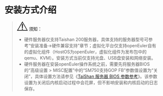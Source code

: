 # 安装方式介绍<a name="ZH-CN_TOPIC_0220373183"></a>

>![](public_sys-resources/icon-notice.gif) **须知：**   
>-   硬件服务器仅支持Taishan 200服务器，具体支持的服务器型号可参考“安装准备-\>硬件兼容支持”章节；虚拟化平台仅支持openEuler自有的虚拟化组件（HostOS为openEuler，虚拟化组件为发布包中的qemu、KVM）。安装方式当前仅支持光盘、USB盘安装和网络安装。  
>-   硬件服务器在安装openEuler操作系统之前，需要先将服务器BIOS的“高级设置 \> MISC配置”中的“SM750支持GOP FB”参数值设置为“关闭”，具体设置方法请参见《[TaiShan 服务器 BIOS 参数参考](https://support.huawei.com/enterprise/zh/doc/EDOC1100088653)》。该参数设置为关闭后内核启动过程中会花屏，但不影响安装和内核启动的日志保存。  


